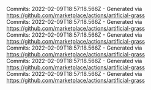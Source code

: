 Commits: 2022-02-09T18:57:18.566Z - Generated via https://github.com/marketplace/actions/artificial-grass
<br>
Commits: 2022-02-09T18:57:18.566Z - Generated via https://github.com/marketplace/actions/artificial-grass
<br>
Commits: 2022-02-09T18:57:18.566Z - Generated via https://github.com/marketplace/actions/artificial-grass
<br>
Commits: 2022-02-09T18:57:18.566Z - Generated via https://github.com/marketplace/actions/artificial-grass
<br>
Commits: 2022-02-09T18:57:18.566Z - Generated via https://github.com/marketplace/actions/artificial-grass
<br>
Commits: 2022-02-09T18:57:18.566Z - Generated via https://github.com/marketplace/actions/artificial-grass
<br>
